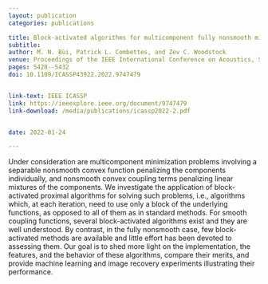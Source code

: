 ```yaml
---
layout: publication
categories: publications

title: Block-activated algorithms for multicomponent fully nonsmooth minimization
subtitle: 
author: M. N. Bùi, Patrick L. Combettes, and Zev C. Woodstock
venue: Proceedings of the IEEE International Conference on Acoustics, Speech, and Signal Processing
pages: 5428--5432
doi: 10.1109/ICASSP43922.2022.9747479


link-text: IEEE ICASSP
link: https://ieeexplore.ieee.org/document/9747479
link-download: /media/publications/icassp2022-2.pdf


date: 2022-01-24

---
```


Under consideration are multicomponent minimization problems involving a separable nonsmooth convex function penalizing the components individually, and nonsmooth convex coupling terms penalizing linear mixtures of the components. We investigate the application of block-activated proximal algorithms for solving such problems, i.e., algorithms which, at each iteration, need to use only a block of the underlying functions, as opposed to all of them as in standard methods. For smooth coupling functions, several block-activated algorithms exist and they are well understood. By contrast, in the fully nonsmooth case, few block-activated methods are available and little effort has been devoted to assessing them. Our goal is to shed more light on the implementation, the features, and the behavior of these algorithms, compare their merits, and provide machine learning and image recovery experiments illustrating their performance.
